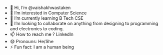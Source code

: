 - 👋 Hi, I’m @vaishakhwastaken
- 👀 I’m interested in Computer Science
- 🌱 I’m currently learning B Tech CSE
- 💞️ I’m looking to collaborate on anything from designing to programming and electronics to coding.
- 📫 How to reach me ? LinkedIn 
- 😄 Pronouns: He/She
- ⚡ Fun fact: I am a human being 

<!---
vaishakhwastaken/vaishakhwastaken is a ✨ special ✨ repository because its `README.md` (this file) appears on your GitHub profile.
You can click the Preview link to take a look at your changes.
--->
